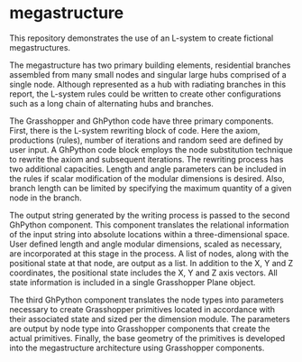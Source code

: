 # megastructure

This repository demonstrates the use of an L-system to create fictional megastructures. 

The megastructure has two primary building elements, residential branches assembled from many small nodes and singular large hubs comprised of a single node. Although represented as a hub with radiating branches in this report, the L-system rules could be written to create other configurations such as a long chain of alternating hubs and branches.

The Grasshopper and GhPython code have three primary components. First, there is the L-system rewriting block of code. Here the axiom, productions (rules), number of iterations and random seed are defined by user input. A GhPython code block employs the node substitution technique to rewrite the axiom and subsequent iterations. The rewriting process has two additional capacities. Length and angle parameters can be included in the rules if scalar modification of the modular dimensions is desired. Also, branch length can be limited by specifying the maximum quantity of a given node in the branch.

The output string generated by the writing process is passed to the second GhPython component. This component translates the relational information of the input string into absolute locations within a three-dimensional space. User defined length and angle modular dimensions, scaled as necessary, are incorporated at this stage in the process. A list of nodes, along with the positional state at that node, are output as a list. In addition to the X, Y and Z coordinates, the positional state includes the X, Y and Z axis vectors. All state information is included in a single Grasshopper Plane object.

The third GhPython component translates the node types into parameters necessary to create Grasshopper primitives located in accordance with their associated state and sized per the dimension module. The parameters are output by node type into Grasshopper components that create the actual primitives. Finally, the base geometry of the primitives is developed into the megastructure architecture using Grasshopper components. 

